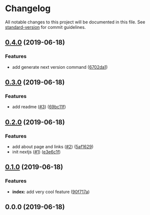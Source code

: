 # Changelog

All notable changes to this project will be documented in this file. See [standard-version](https://github.com/conventional-changelog/standard-version) for commit guidelines.

## [0.4.0](https://github.com/rappad/git-flow-standard-version-demo/compare/v0.3.0...v0.4.0) (2019-06-18)


### Features

* add generate next version command ([6702da1](https://github.com/rappad/git-flow-standard-version-demo/commit/6702da1))



## [0.3.0](https://github.com/rappad/git-flow-standard-version-demo/compare/v0.2.0...v0.3.0) (2019-06-18)


### Features

* add readme ([#3](https://github.com/rappad/git-flow-standard-version-demo/issues/3)) ([69bc11f](https://github.com/rappad/git-flow-standard-version-demo/commit/69bc11f))



## [0.2.0](https://github.com/rappad/git-flow-standard-version-demo/compare/v0.1.0...v0.2.0) (2019-06-18)


### Features

* add about page and links ([#2](https://github.com/rappad/git-flow-standard-version-demo/issues/2)) ([5af1629](https://github.com/rappad/git-flow-standard-version-demo/commit/5af1629))
* init nextjs ([#1](https://github.com/rappad/git-flow-standard-version-demo/issues/1)) ([e3e6c1f](https://github.com/rappad/git-flow-standard-version-demo/commit/e3e6c1f))



## [0.1.0](https://github.com/rappad/git-flow-standard-version-demo/compare/v0.0.0...v0.1.0) (2019-06-18)


### Features

* **index:** add very cool feature ([90f717a](https://github.com/rappad/git-flow-standard-version-demo/commit/90f717a))



## 0.0.0 (2019-06-18)
